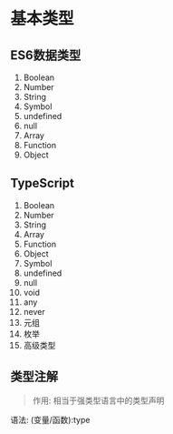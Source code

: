 # 基本类型

## ES6数据类型

1. Boolean
2. Number
3. String
4. Symbol
5. undefined
6. null
7. Array
8. Function
9. Object

## TypeScript

1. Boolean
2. Number
3. String
4. Array
5. Function
6. Object
7. Symbol
8. undefined
9. null
10. void
11. any
12. never
13. 元组
14. 枚举
15. 高级类型

## 类型注解
> 作用: 相当于强类型语言中的类型声明

语法: (变量/函数):type